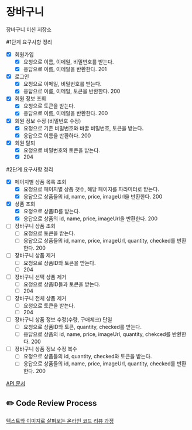 # 장바구니
장바구니 미션 저장소

#1단계 요구사항 정리

- [x] 회원가입
  - [x] 요청으로 이름, 이메일, 비밀번호를 받는다.
  - [x] 응답으로 이름, 이메일을 반환한다. 201
- [x] 로그인
  - [x] 요청으로 이메일, 비밀번호를 받는다.
  - [x] 응답으로 이름, 이메일, 토큰을 반환한다. 200
- [x] 회원 정보 조회
  - [x] 요청으로 토큰을 받는다.
  - [x] 응답으로 이름, 이메일을 반환한다. 200
- [x] 회원 정보 수정 (비밀번호 수정)
  - [x] 요청으로 기존 비밀번호와 바꿀 비밀번호, 토큰을 받는다.
  - [x] 응답으로 이름을 반환하다. 200
- [x] 회원 탈퇴
  - [x] 요청으로 비밀번호와 토큰을 받는다.
  - [x] 204

#2단계 요구사항 정리

- [x] 페이지별 상품 목록 조회
  - [x] 요청으로 페이지별 상품 갯수, 해당 페이지를 파라미터로 받는다.
  - [x] 응답으로 상품들의 id, name, price, imageUrl을 반환한다. 200
- [x] 상품 조회
  - [x] 요청으로 상품ID를 받는다.
  - [x] 응답으로 상품의 id, name, price, imageUrl을 반환한다. 200
- [ ] 장바구니 상품 조회
  - [ ] 요청으로 토큰을 받는다.
  - [ ] 응답으로 상품들의 id, name, price, imageUrl, quantity, checked를 반환한다. 200
- [ ] 장바구니 상품 제거
  - [ ] 요청으로 상품ID와 토큰을 받는다.
  - [ ] 204
- [ ] 장바구니 선택 상품 제거
  - [ ] 요청으로 상품ID들과 토큰을 받는다.
  - [ ] 204
- [ ] 장바구니 전체 상품 제거
  - [ ] 요청으로 토큰을 받는다.
  - [ ] 204
- [ ] 장바구니 상품 정보 수정(수량, 구매체크) 단일
  - [ ] 요청으로 상품ID와 토큰, quantity, checked를 받는다.
  - [ ] 응답으로 상품의 id, name, price, imageUrl, quantity, chekced를 반환한다. 200
- [ ] 장바구니 상품 정보 수정 복수
  - [ ] 요청으로 상품들의 id, quantity, checked와 토큰을 받는다.
  - [ ] 응답으로 상품들의 id, name, price, imageUrl, quantity, checked를 반환한다. 200

[API 문서](https://www.notion.so/brorae/1-API-c10e17f6fdc940bbb2379ec7e07b1cb4)
## ✏️ Code Review Process
[텍스트와 이미지로 살펴보는 온라인 코드 리뷰 과정](https://github.com/next-step/nextstep-docs/tree/master/codereview)
